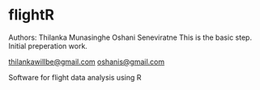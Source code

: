 flightR
=======
Authors:
Thilanka Munasinghe
Oshani Seneviratne
This is the basic step. Initial preperation work.

thilankawillbe@gmail.com
oshanis@gmail.com

Software for flight data analysis using R
